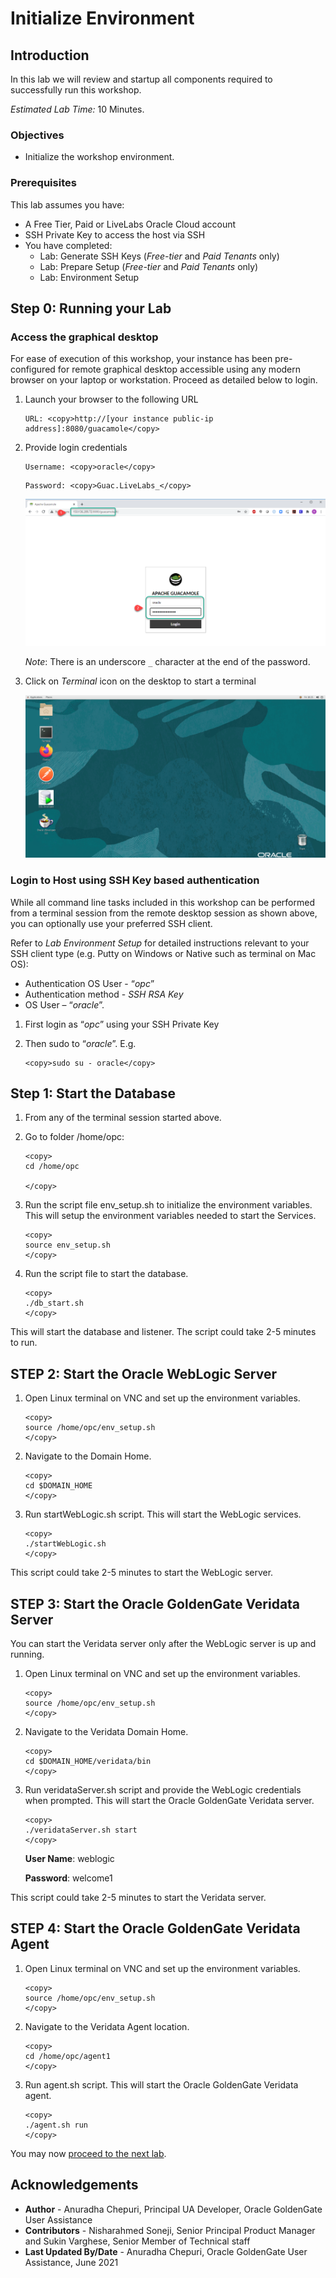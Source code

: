 # Initialize Environment

## Introduction

In this lab we will review and startup all components required to successfully run this workshop.

*Estimated Lab Time:* 10 Minutes.

### Objectives
- Initialize the workshop environment.

### Prerequisites
This lab assumes you have:
- A Free Tier, Paid or LiveLabs Oracle Cloud account
- SSH Private Key to access the host via SSH
- You have completed:
    - Lab: Generate SSH Keys (*Free-tier* and *Paid Tenants* only)
    - Lab: Prepare Setup (*Free-tier* and *Paid Tenants* only)
    - Lab: Environment Setup

## **Step 0**: Running your Lab
### Access the graphical desktop
For ease of execution of this workshop, your instance has been pre-configured for remote graphical desktop accessible using any modern browser on your laptop or workstation. Proceed as detailed below to login.

1. Launch your browser to the following URL

    ```
    URL: <copy>http://[your instance public-ip address]:8080/guacamole</copy>
    ```

2. Provide login credentials

    ```
    Username: <copy>oracle</copy>
    ```
    ```
    Password: <copy>Guac.LiveLabs_</copy>
    ```

    ![](./images/guacamole-login.png " ")

    *Note*: There is an underscore `_` character at the end of the password.

3. Click on *Terminal* icon on the desktop to start a terminal

    ![](./images/guacamole-landing.png " ")

### Login to Host using SSH Key based authentication
While all command line tasks included in this workshop can be performed from a terminal session from the remote desktop session as shown above, you can optionally use your preferred SSH client.

Refer to *Lab Environment Setup* for detailed instructions relevant to your SSH client type (e.g. Putty on Windows or Native such as terminal on Mac OS):
  - Authentication OS User - “*opc*”
  - Authentication method - *SSH RSA Key*
  - OS User – “*oracle*”.

1. First login as “*opc*” using your SSH Private Key

2. Then sudo to “*oracle*”. E.g.

    ```
    <copy>sudo su - oracle</copy>
    ```

## **Step 1**: Start the Database
1. From any of the terminal session started above.

2. Go to folder /home/opc:


    ```
    <copy>
    cd /home/opc

    </copy>
    ```
3. Run the script file env_setup.sh to initialize the environment variables. This will setup the environment variables needed to start the Services.

    ```
    <copy>
    source env_setup.sh
    </copy>
    ```
4. Run the script file to start the database.

    ```
    <copy>
    ./db_start.sh
    </copy>
    ```

This will start the database and listener. The script could take 2-5 minutes to run.

## **STEP 2**: Start the Oracle WebLogic Server
1. Open Linux terminal on VNC and set up the environment variables.

    ```
    <copy>
    source /home/opc/env_setup.sh
    </copy>
    ```

2. Navigate to the Domain Home.

    ```
    <copy>
    cd $DOMAIN_HOME
    </copy>
    ```

3. Run startWebLogic.sh script. This will start the WebLogic services.

    ```
    <copy>
    ./startWebLogic.sh
    </copy>
    ```

This script could take 2-5 minutes to start the WebLogic server.

## **STEP 3**: Start the Oracle GoldenGate Veridata Server
You can start the Veridata server only after the WebLogic server is up and running.

1. Open Linux terminal on VNC and set up the environment variables.

    ```
    <copy>
    source /home/opc/env_setup.sh
    </copy>
    ```

2. Navigate to the Veridata Domain Home.

    ```
    <copy>
    cd $DOMAIN_HOME/veridata/bin
    </copy>
    ```

3. Run veridataServer.sh script and provide the WebLogic credentials when prompted.    This will start the Oracle GoldenGate Veridata server.

    ```
    <copy>
    ./veridataServer.sh start
    </copy>
    ```

   **User Name**: weblogic

   **Password**: welcome1

This script could take 2-5 minutes to start the Veridata server.

## **STEP 4**: Start the Oracle GoldenGate Veridata Agent

1. Open Linux terminal on VNC and set up the environment variables.

     ```
     <copy>
     source /home/opc/env_setup.sh
     </copy>
     ```

2. Navigate to the Veridata Agent location.

     ```
     <copy>
     cd /home/opc/agent1
     </copy>
     ```

3.  Run agent.sh script. This will start the Oracle GoldenGate Veridata agent.

    ```
    <copy>
    ./agent.sh run
    </copy>
    ```

You may now [proceed to the next lab](#next).

## Acknowledgements
* **Author** - Anuradha Chepuri, Principal UA Developer, Oracle GoldenGate User Assistance
* **Contributors** -  Nisharahmed Soneji, Senior Principal Product Manager and Sukin Varghese, Senior Member of Technical staff
* **Last Updated By/Date** - Anuradha Chepuri, Oracle GoldenGate User Assistance, June 2021
